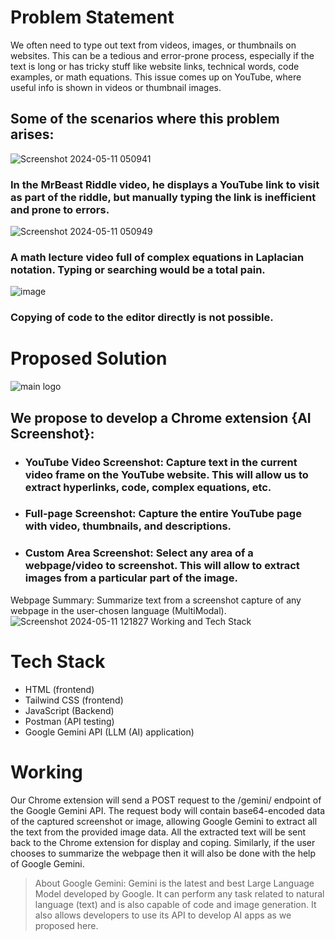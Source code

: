 # Problem Statement

 We often need to type out text from videos, images, or thumbnails on websites. This can be a tedious and error-prone process, especially if the text is long or has tricky stuff like website links, technical words, code examples, or math equations. This issue comes up on YouTube, where useful info is shown in videos or thumbnail images.

## Some of the scenarios where this problem arises:
![Screenshot 2024-05-11 050941](https://github.com/gitgoap/HackFest-24-IIT-Dhanbad/assets/117789470/325fe373-5215-4602-b582-1e2d3e91d96c)

### In the MrBeast Riddle video, he displays a YouTube link to visit as part of the riddle, but manually typing the link is inefficient and prone to errors.





![Screenshot 2024-05-11 050949](https://github.com/gitgoap/HackFest-24-IIT-Dhanbad/assets/117789470/29019305-a63d-4443-89e8-2a67265befbe)

### A math lecture video full of complex equations in Laplacian notation. Typing or searching would be a total pain.


![image](https://github.com/gitgoap/HackFest-24-IIT-Dhanbad/assets/117789470/1d84b1e5-6e1e-49b4-aefc-3482b74f29d6)
<br>
### Copying of code to the editor directly is not possible.

# Proposed Solution
![main logo](https://github.com/gitgoap/HackFest-24-IIT-Dhanbad/assets/117789470/892a1b42-f677-455e-ac77-b9180198bf9f)
## We propose to develop a Chrome extension {AI Screenshot}:

- ### YouTube Video Screenshot: Capture text in the current video frame on the YouTube website. This will allow us to extract hyperlinks, code, complex equations, etc. 

- ### Full-page Screenshot: Capture the entire YouTube page with video, thumbnails, and descriptions.

- ### Custom Area Screenshot: Select any area of a webpage/video to screenshot. This will allow to extract images from a particular part of the image.

Webpage Summary: Summarize text from a screenshot capture of any webpage in the user-chosen language (MultiModal).
<br>
![Screenshot 2024-05-11 121827](https://github.com/gitgoap/HackFest-24-IIT-Dhanbad/assets/117789470/000736d9-2311-41ca-b9e3-30d530720bb6)
Working and Tech Stack


# Tech Stack
- HTML (frontend)
- Tailwind CSS (frontend)
- JavaScript (Backend)
- Postman (API testing)
- Google Gemini API (LLM (AI) application)








 #    Working

Our Chrome extension will send a POST request to the /gemini/ endpoint of the Google Gemini API. The request body will contain  base64-encoded data of the captured screenshot or image, allowing Google Gemini to extract all the text from the provided image data.
 All the extracted text will be sent back to the Chrome extension for display and coping.
Similarly, if the user chooses to summarize the webpage then it will also be done with the help of Google Gemini.


> About Google Gemini: Gemini is the latest and best Large Language Model developed by Google. It can perform any task related to natural language (text) and is also capable of code and image generation.
It also allows developers to use its API to develop AI apps as we proposed here.












 
 




